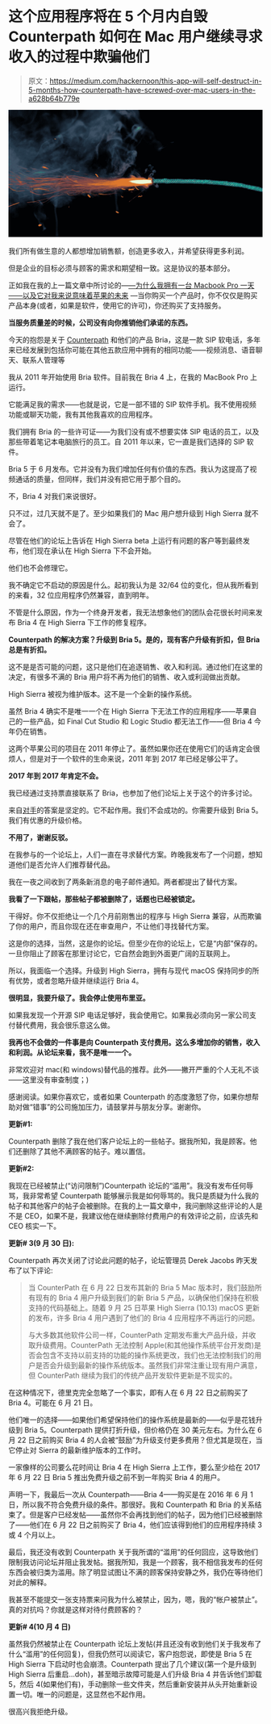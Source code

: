 # 这个应用程序将在 5 个月内自毁 Counterpath 如何在 Mac 用户继续寻求收入的过程中欺骗他们

> 原文：<https://medium.com/hackernoon/this-app-will-self-destruct-in-5-months-how-counterpath-have-screwed-over-mac-users-in-the-a628b64b779e>

![](img/0e3c26a9e44b1449462ef6198ce1a99d.png)

我们所有做生意的人都想增加销售额，创造更多收入，并希望获得更多利润。

但是企业的目标必须与顾客的需求和期望相一致。这是协议的基本部分。

正如我在我的上一篇文章中所讨论的—[—为什么我拥有一台 Macbook Pro 一天——以及它对我来说意味着苹果的未来](https://hackernoon.com/why-i-owned-a-macbook-pro-for-a-day-and-what-it-says-to-me-about-the-future-of-apple-75b84458d86c) —当你购买一个产品时，你不仅仅是购买产品本身(或者，如果是软件，使用它的许可)，你还购买了支持服务。

**当服务质量差的时候，公司没有向你推销他们承诺的东西。**

今天的抱怨是关于 [Counterpath](http://counterpath.com) 和他们的产品 Bria，这是一款 SIP 软电话，多年来已经发展到包括你可能在其他五款应用中拥有的相同功能——视频消息、语音聊天、联系人管理等

我从 2011 年开始使用 Bria 软件。目前我在 Bria 4 上，在我的 MacBook Pro 上运行。

它能满足我的需求——也就是说，它是一部不错的 SIP 软件手机。我不使用视频功能或聊天功能，我有其他我喜欢的应用程序。

我们拥有 Bria 的一些许可证——为我们没有或不想要实体 SIP 电话的员工，以及那些带着笔记本电脑旅行的员工。自 2011 年以来，它一直是我们选择的 SIP 软件。

Bria 5 于 6 月发布。它并没有为我们增加任何有价值的东西。我认为这提高了视频通话的质量，但同样，我们并没有把它用于那个目的。

不，Bria 4 对我们来说很好。

只不过，过几天就不是了。至少如果我们的 Mac 用户想升级到 High Sierra 就不会了。

尽管在他们的论坛上告诉在 High Sierra beta 上运行有问题的客户等到最终发布，他们现在承认在 High Sierra 下不会开始。

他们也不会修理它。

我不确定它不启动的原因是什么。起初我认为是 32/64 位的变化，但从我所看到的来看，32 位应用程序仍然兼容，直到明年。

不管是什么原因，作为一个终身开发者，我无法想象他们的团队会花很长时间来发布 Bria 4 在 High Sierra 下工作的修复程序。

**Counterpath 的解决方案？升级到 Bria 5。是的，现有客户升级有折扣，但 Bria 总是有折扣。**

这不是是否可能的问题，这只是他们在追逐销售、收入和利润。通过他们在这里的决定，有很多不满的 Bria 用户将不再为他们的销售、收入或利润做出贡献。

High Sierra 被视为维护版本。这不是一个全新的操作系统。

虽然 Bria 4 确实不是唯一一个在 High Sierra 下无法工作的应用程序——苹果自己的一些产品，如 Final Cut Studio 和 Logic Studio 都无法工作——但 Bria 4 今年仍在销售。

这两个苹果公司的项目在 2011 年停止了。虽然如果你还在使用它们的话肯定会很烦人，但是对于一个软件的生命来说，2011 年到 2017 年已经足够公平了。

**2017 年到 2017 年肯定不会。**

我已经通过支持票直接联系了 Bria，也参加了他们论坛上关于这个的许多讨论。

来自[对手](https://hackernoon.com/tagged/counterpath)的答案是坚定的。它不起作用。我们不会成功的。你需要升级到 Bria 5。我们有优惠的升级价格。

**不用了，谢谢反驳。**

在我参与的一个论坛上，人们一直在寻求替代方案。昨晚我发布了一个问题，想知道他们是否允许人们推荐替代品。

我在一夜之间收到了两条新消息的电子邮件通知。两者都提出了替代方案。

**我看了一下跟帖，那些帖子都被删除了，话题也已经被锁定。**

干得好。你不仅拒绝让一个几个月前刚售出的程序与 High Sierra 兼容，从而欺骗了你的用户，而且你现在还在审查用户，不让他们寻找替代方案。

这是你的选择，当然，这是你的论坛。但至少在你的论坛上，它是“内部”保存的。一旦你阻止了顾客在那里讨论它，它自然会跑到外面更广阔的互联网上。

所以，我面临一个选择。升级到 High Sierra，拥有与现代 macOS 保持同步的所有优势，或者忽略升级并继续运行 Bria 4。

**很明显，我要升级了。我会停止使用布里亚。**

如果我发现一个开源 SIP 电话足够好，我会使用它。如果我必须向另一家公司支付替代费用，我会很乐意这么做。

**我再也不会做的一件事是向 Counterpath 支付费用。这么多增加你的销售，收入和利润。从论坛来看，我不是唯一一个。**

非常欢迎对 mac(和 windows)替代品的推荐。此外——撇开严重的个人无礼不谈——这里没有审查制度；)

感谢阅读。如果你喜欢它，或者如果 Counterpath 的态度激怒了你，如果你想帮助对做“错事”的公司施加压力，请鼓掌并与朋友分享。谢谢你。

**更新#1:**

Counterpath 删除了我在他们客户论坛上的一些帖子。据我所知，我是顾客。他们还删除了其他不满顾客的帖子。难以置信。

**更新#2:**

我现在已经被禁止(“访问限制”)Counterpath 论坛的“滥用”。我没有发布任何辱骂，我非常希望 Counterpath 能够展示我是如何辱骂的。我只是质疑为什么我的帖子和其他客户的帖子会被删除。在我的上一篇文章中，我问删除这些评论的人是不是 CEO，如果不是，我建议他在继续删除付费用户的有效评论之前，应该先和 CEO 核实一下。

**更新# 3(9 月 30 日):**

Counterpath 再次关闭了讨论此问题的帖子，论坛管理员 Derek Jacobs 昨天发布了以下评论:

> 当 CounterPath 在 6 月 22 日发布其新的 Bria 5 Mac 版本时，我们鼓励所有现有的 Bria 4 用户升级到我们的新 Bria 5 产品，以确保他们保持在积极支持的代码基础上。随着 9 月 25 日苹果 High Sierra (10.13) macOS 更新的发布，许多 Bria 4 用户遇到了他们的 Bria 4 应用程序不再运行的问题。
> 
> 与大多数其他软件公司一样，CounterPath 定期发布重大产品升级，并收取升级费用。CounterPath 无法控制 Apple(和其他操作系统平台开发商)是否会包含不支持以前支持的功能的操作系统更改，我们也无法控制我们的用户是否会升级到最新的操作系统版本。虽然我们非常注重让现有用户满意，但 CounterPath 继续为我们的传统产品开发软件更新是不现实的。

在这种情况下，德里克完全忽略了一个事实，即有人在 6 月 22 日之前购买了 Bria 4。可能在 6 月 21 日。

他们唯一的选择——如果他们希望保持他们的操作系统是最新的——似乎是花钱升级到 Bria 5。Counterpath 提供打折升级，但价格仍在 30 美元左右。为什么在 6 月 22 日之前购买 Bria 4 的人会被“鼓励”为升级支付更多费用？但尤其是现在，当它停止对 Sierra 的最新维护版本的工作时。

一家像样的公司要么花时间让 Bria 4 在 High Sierra 上工作，要么至少给在 2017 年 6 月 22 日 Bria 5 推出免费升级之前不到一年购买 Bria 4 的用户。

声明一下，我最后一次从 Counterpath——Bria 4——购买是在 2016 年 6 月 1 日，所以我不符合免费升级的条件。那很好。我和 Counterpath 和 Bria 的关系结束了。但是客户已经发帖——虽然你不会再找到他们的帖子，因为他们已经被删除了——他们在 6 月 22 日之前购买了 Bria 4，他们应该得到他们的应用程序持续 3 或 4 个月以上。

最后，我还没有收到 Counterpath 关于我所谓的“滥用”的任何回应，这导致他们限制我访问论坛并阻止我发帖。据我所知，我是一个顾客，我不相信我发布的任何东西会被归类为滥用。除了明显试图让不满的顾客保持安静之外，我仍在等待他们对此的解释。

我甚至不能提交一张支持票来问我为什么被禁止，因为，嗯，我的“帐户被禁止”。真的对抗吗？你就是这样对待付费顾客的？

**更新# 4(10 月 4 日)**

虽然我仍然被禁止在 Counterpath 论坛上发帖(并且还没有收到他们关于我发布了什么“滥用”的任何回复)，但我仍然可以阅读它，客户抱怨说，即使是 Bria 5 在 High Sierra 下启动时也会崩溃。Counterpath 提出了几个建议(第一个是升级到 High Sierra 后重启...doh)，甚至暗示故障可能是人们升级 Bria 4 并告诉他们卸载 5，然后 4(如果他们有)，手动删除一些文件夹，然后重新安装并从头开始重新设置一切。唯一的问题是，这显然也不起作用。

很高兴我拒绝升级。